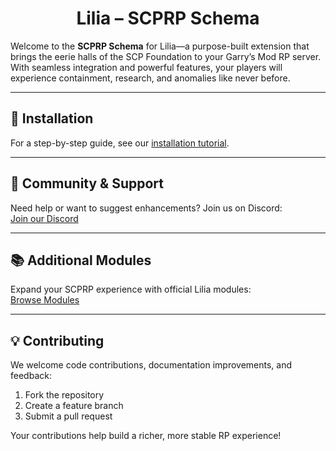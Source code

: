 <h1 align="center">Lilia – SCPRP Schema</h1>

Welcome to the **SCPRP Schema** for Lilia—a purpose-built extension that brings the eerie halls of the SCP Foundation to your Garry’s Mod RP server. With seamless integration and powerful features, your players will experience containment, research, and anomalies like never before.

---

## 🚀 Installation

For a step-by-step guide, see our [installation tutorial](https://liliaframework.github.io/information/installing_the_gamemode/).

---

## 🤝 Community & Support

Need help or want to suggest enhancements? Join us on Discord:  
[Join our Discord](https://discord.gg/52MSnh39vw)

---

## 📚 Additional Modules

Expand your SCPRP experience with official Lilia modules:  
[Browse Modules](https://liliaframework.github.io/Modules/)

---

## 💡 Contributing

We welcome code contributions, documentation improvements, and feedback:

1. Fork the repository  
2. Create a feature branch  
3. Submit a pull request  

Your contributions help build a richer, more stable RP experience!
